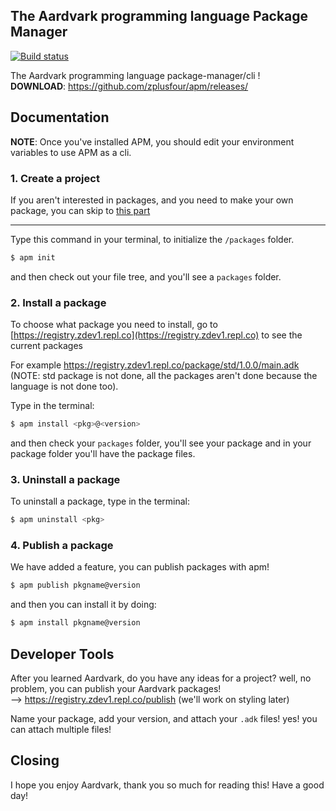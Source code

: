 ## The **A**ardvark programming language **P**ackage **M**anager

[![Build status](https://ci.appveyor.com/api/projects/status/a8y65qw59q4dr0hl?svg=true)](https://ci.appveyor.com/project/zplusfour/apm)

The Aardvark programming language package-manager/cli !<br>
**DOWNLOAD**: https://github.com/zplusfour/apm/releases/


## Documentation
**NOTE**: Once you've installed APM, you should edit your environment variables to use APM as a cli.

### 1. Create a project

If you aren't interested in packages, and you need to make your own package, you can skip to [this part](#developer-tools)
***
Type this command in your terminal, to initialize the `/packages` folder.

```sh
$ apm init
```
and then check out your file tree, and you'll see a `packages` folder.

### 2. Install a package

To choose what package you need to install, go to [https://registry.zdev1.repl.co](https://registry.zdev1.repl.co) to see the current packages

For example https://registry.zdev1.repl.co/package/std/1.0.0/main.adk (NOTE: std package is not done, all the packages aren't done because the language is not done too).

Type in the terminal:

```sh
$ apm install <pkg>@<version>
```

and then check your `packages` folder, you'll see your package and in your package folder you'll have the package files.

### 3. Uninstall a package

To uninstall a package, type in the terminal:

```sh
$ apm uninstall <pkg>
```

### 4. Publish a package

We have added a feature, you can publish packages with apm!

```sh
$ apm publish pkgname@version
```

and then you can install it by doing:

```sh
$ apm install pkgname@version
```


## Developer Tools

After you learned Aardvark, do you have any ideas for a project? well, no problem, you can publish your Aardvark packages!<br>
--> https://registry.zdev1.repl.co/publish (we'll work on styling later)

Name your package, add your version, and attach your `.adk` files! yes! you can attach multiple files!


## Closing

I hope you enjoy Aardvark, thank you so much for reading this! Have a good day!